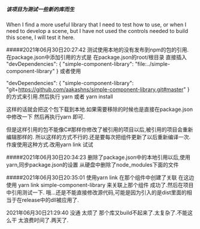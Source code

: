 ##### 该项目为测试一些新的库而生
When I find a more useful library that I need to test how to use, 
or when I need to develop a scene, but I have not used the controls needed to build this scene, 
I will test it here.


#####2021年06月30日20:27:42
测试使用本地的没有发布到npm的包的引用.
在package.json中添加引用的方式是  在package.json的root/根目录
直接插入
"devDependencies": {
    "simple-component-library": "file:../simple-component-library"
  }
  或者使用 
  
  "devDependencies": {
      "simple-component-library": "git+https://github.com/aakashns/simple-component-library.git#master"
    }
  的方式来引用.然后执行 yarn 或者 yarn install
  
  这样的话就会把这个包下载到本地.如果需要移除的时候也是直接在package.json中修改一下 然后再执行yarn 即可.

但是这样引用的包不能像C#那样你修改了被引用的项目以后,被引用的项目会重新编辑那样的.
所以这样的方式不行的.还是要每次把组件更新了以后重新编译一次.作废使用这种方式.改用yarn link 试试


#####2021年06月30日20:34:23
删除了package.json中的本地引用以后,使用yarn,同步package.json的设置 从硬盘中删除了node_modules下面的文件

#####2021年06月30日20:35:01
使用yarn link 在那个组件中创建了关联 在这边使用
yarn link simple-component-library 来关联上那个组件
成功了.然后在项目中引用测试一下.
哦...还是不能直接修改源代码,可能是因为引入的是dist里面的相当于在release中的dll被应用了.

2021年06月30日21:29:40
 没通  太烦了  那个库又build不起来了.太复杂了.不能这么干 太浪费时间了.两天了.
